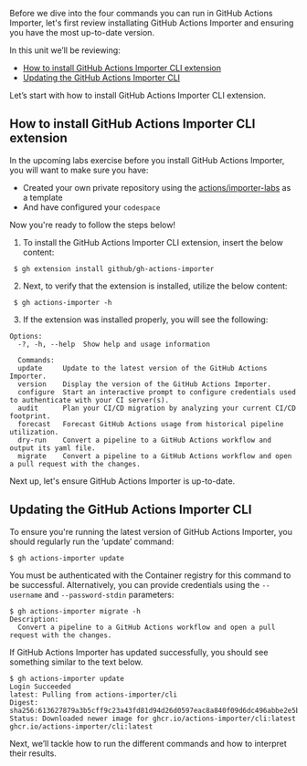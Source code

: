 Before we dive into the four commands you can run in GitHub Actions Importer, let's first review installating GitHub Actions Importer and ensuring you have the most up-to-date version.

In this unit we’ll be reviewing:
- [How to install GitHub Actions Importer CLI extension](https://github.com/githubpartners/microsoft-learn/blob/cami-actions-importer/github/migrate-cicd-pipelines-to-github-with-github-actions-importer/includes/2-How-to-install%2C-update%2C-and-configure-GitHub-Actions-Importer.md#how-to-install-github-actions-importer-cli-extension)
- [Updating the GitHub Actions Importer CLI](https://github.com/githubpartners/microsoft-learn/blob/cami-actions-importer/github/migrate-cicd-pipelines-to-github-with-github-actions-importer/includes/2-How-to-install%2C-update%2C-and-configure-GitHub-Actions-Importer.md#updating-the-github-actions-importer-cli
)

Let’s start with how to install GitHub Actions Importer CLI extension.

## How to install GitHub Actions Importer CLI extension

In the upcoming labs exercise before you install GitHub Actions Importer, you will want to make sure you have:
- Created your own private repository using the [actions/importer-labs](https://github.com/actions/importer-labs) as a template
- And have configured your ```codespace```

Now you're ready to follow the steps below! 

1. To install the GitHub Actions Importer CLI extension, insert the below content:
```
 $ gh extension install github/gh-actions-importer 
 ```

2. Next, to verify that the extension is installed, utilize the below content:
```
 $ gh actions-importer -h
```
3. If the extension was installed properly, you will see the following:
```
Options:
  -?, -h, --help  Show help and usage information
  
  Commands:
  update     Update to the latest version of the GitHub Actions Importer.
  version    Display the version of the GitHub Actions Importer.
  configure  Start an interactive prompt to configure credentials used to authenticate with your CI server(s).
  audit      Plan your CI/CD migration by analyzing your current CI/CD footprint.
  forecast   Forecast GitHub Actions usage from historical pipeline utilization.
  dry-run    Convert a pipeline to a GitHub Actions workflow and output its yaml file.
  migrate    Convert a pipeline to a GitHub Actions workflow and open a pull request with the changes.
  ```
Next up, let's ensure GitHub Actions Importer is up-to-date. 

## Updating the GitHub Actions Importer CLI

To ensure you're running the latest version of GitHub Actions Importer, you should regularly run the ‘update’  command:
```
$ gh actions-importer update
```

You must be authenticated with the Container registry for this command to be successful. Alternatively, you can provide credentials using the ```--username``` and ```--password-stdin``` parameters:

```
$ gh actions-importer migrate -h
Description:
  Convert a pipeline to a GitHub Actions workflow and open a pull request with the changes.
```
If GitHub Actions Importer has updated successfully, you should see something similar to the text below.

```
$ gh actions-importer update
Login Succeeded
latest: Pulling from actions-importer/cli
Digest: sha256:613627879a3b5cff9c23a43fd81d94d26d0597eac8a840f09d6dc496abbe2e5b
Status: Downloaded newer image for ghcr.io/actions-importer/cli:latest
ghcr.io/actions-importer/cli:latest
```

Next, we’ll tackle how to run the different commands and how to interpret their results. 

